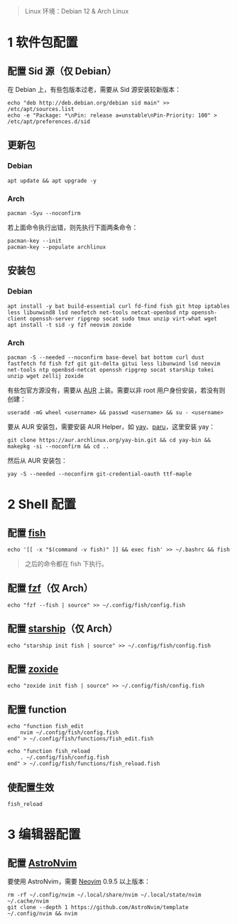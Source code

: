 >   Linux 环境：Debian 12 & Arch Linux

# 1 软件包配置

## 配置 Sid 源（仅 Debian）

在 Debian 上，有些包版本过老，需要从 Sid 源安装较新版本：

```shell
echo "deb http://deb.debian.org/debian sid main" >> /etc/apt/sources.list
echo -e "Package: *\nPin: release a=unstable\nPin-Priority: 100" > /etc/apt/preferences.d/sid
```

## 更新包

### Debian

```shell
apt update && apt upgrade -y
```

### Arch

```shell
pacman -Syu --noconfirm
```

若上面命令执行出错，则先执行下面两条命令：

```shell
pacman-key --init
pacman-key --populate archlinux
```

## 安装包

### Debian

```shell
apt install -y bat build-essential curl fd-find fish git htop iptables less libunwind8 lsd neofetch net-tools netcat-openbsd ntp openssh-client openssh-server ripgrep socat sudo tmux unzip virt-what wget
apt install -t sid -y fzf neovim zoxide
```

### Arch

```shell
pacman -S --needed --noconfirm base-devel bat bottom curl dust fastfetch fd fish fzf git git-delta gitui less libunwind lsd neovim net-tools ntp openbsd-netcat openssh ripgrep socat starship tokei unzip wget zellij zoxide
```

有些包官方源没有，需要从 [AUR](https://aur.archlinux.org/) 上装。需要以非 root 用户身份安装，若没有则创建：

```shell
useradd -mG wheel <username> && passwd <username> && su - <username>
```

要从 AUR 安装包，需要安装 AUR Helper，如 [yay](https://github.com/Jguer/yay?tab=readme-ov-file#installation)、[paru](https://github.com/Morganamilo/paru?tab=readme-ov-file#installation)，这里安装 yay：

```shell
git clone https://aur.archlinux.org/yay-bin.git && cd yay-bin && makepkg -si --noconfirm && cd ..
```

然后从 AUR 安装包：

```shell
yay -S --needed --noconfirm git-credential-oauth ttf-maple 
```

# 2 Shell 配置

## 配置 [fish](https://fishshell.com/)

```shell
echo '[[ -x "$(command -v fish)" ]] && exec fish' >> ~/.bashrc && fish
```

>   之后的命令都在 fish 下执行。

## 配置 [fzf](https://github.com/junegunn/fzf?tab=readme-ov-file#setting-up-shell-integration)（仅 Arch）

```shell
echo "fzf --fish | source" >> ~/.config/fish/config.fish
```

## 配置 [starship](https://starship.rs/guide/#%F0%9F%9A%80-installation)（仅 Arch）

```shell
echo "starship init fish | source" >> ~/.config/fish/config.fish
```

## 配置 [zoxide](https://github.com/ajeetdsouza/zoxide?tab=readme-ov-file#installation)

```shell
echo "zoxide init fish | source" >> ~/.config/fish/config.fish
```

## 配置 function

```shell
echo "function fish_edit
    nvim ~/.config/fish/config.fish
end" > ~/.config/fish/functions/fish_edit.fish

echo "function fish_reload
    . ~/.config/fish/config.fish
end" > ~/.config/fish/functions/fish_reload.fish
```

## 使配置生效

```shell
fish_reload
```

# 3 编辑器配置

## 配置 [AstroNvim](https://docs.astronvim.com/)

要使用 AstroNvim，需要 [Neovim](https://neovim.io/) 0.9.5 以上版本：

```shell
rm -rf ~/.config/nvim ~/.local/share/nvim ~/.local/state/nvim ~/.cache/nvim
git clone --depth 1 https://github.com/AstroNvim/template ~/.config/nvim && nvim
```

